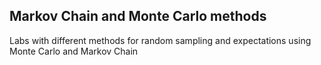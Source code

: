 ## Markov Chain and Monte Carlo methods

Labs with different methods for random sampling and expectations using Monte Carlo and Markov Chain
